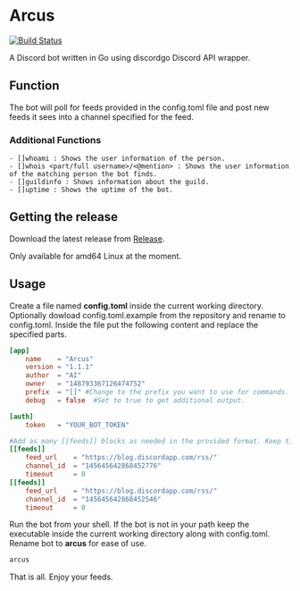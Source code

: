 # Arcus

[![Build Status](https://travis-ci.org/VagantemNumen/arcus.svg?branch=master)](https://travis-ci.org/VagantemNumen/arcus)

A Discord bot written in Go using discordgo Discord API wrapper.

## Function

The bot will poll for feeds provided in the config.toml file and post new feeds it sees into a channel specified for the feed.

### Additional Functions

```
- []whoami : Shows the user information of the person.
- []whois <part/full username>/<@mention> : Shows the user information of the matching person the bot finds.
- []guildinfo : Shows information about the guild.
- []uptime : Shows the uptime of the bot.
```

## Getting the release

Download the latest release from [Release](https://github.com/VagantemNumen/arcus/releases/latest).

Only available for amd64 Linux at the moment.

## Usage

Create a file named **config.toml** inside the current working directory. Optionally dowload config.toml.example from the repository and rename to config.toml.
Inside the file put the following content and replace the specified parts.

```toml
[app]
	name 	= "Arcus"
	version = "1.1.1"
	author 	= "AI"
	owner 	= "148793367126474752"
	prefix 	= "[]" #Change to the prefix you want to use for commands.
	debug 	= false  #Set to true to get additional output.

[auth]
	token 	= "YOUR_BOT_TOKEN"

#Add as many [[feeds]] blocks as needed in the provided format. Keep timeout at 0 for faster feeds.
[[feeds]]
	feed_url 	= "https://blog.discordapp.com/rss/"
	channel_id 	= "145645642868452776"
	timeout 	= 0
[[feeds]]
	feed_url 	= "https://blog.discordapp.com/rss/"
	channel_id 	= "145645642868452546"
	timeout 	= 0
```

Run the bot from your shell. If the bot is not in your path keep the executable inside the current working directory along with config.toml.
Rename bot to **arcus** for ease of use.

```sh
arcus
```

That is all. Enjoy your feeds.